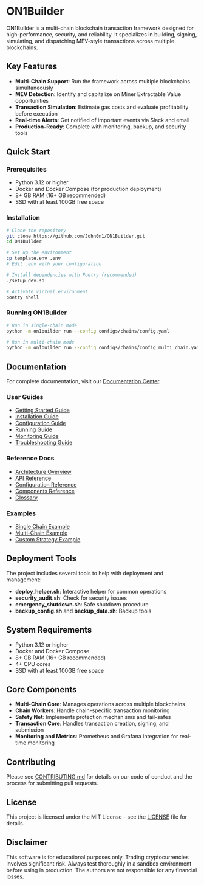 # ON1Builder

ON1Builder is a multi-chain blockchain transaction framework designed for high-performance, security, and reliability. It specializes in building, signing, simulating, and dispatching MEV-style transactions across multiple blockchains.

## Key Features

- **Multi-Chain Support**: Run the framework across multiple blockchains simultaneously
- **MEV Detection**: Identify and capitalize on Miner Extractable Value opportunities
- **Transaction Simulation**: Estimate gas costs and evaluate profitability before execution
- **Real-time Alerts**: Get notified of important events via Slack and email
- **Production-Ready**: Complete with monitoring, backup, and security tools

## Quick Start

### Prerequisites

- Python 3.12 or higher
- Docker and Docker Compose (for production deployment)
- 8+ GB RAM (16+ GB recommended)
- SSD with at least 100GB free space

### Installation

```bash
# Clone the repository
git clone https://github.com/John0n1/ON1Builder.git
cd ON1Builder

# Set up the environment
cp template.env .env
# Edit .env with your configuration

# Install dependencies with Poetry (recommended)
./setup_dev.sh

# Activate virtual environment
poetry shell
```

### Running ON1Builder

```bash
# Run in single-chain mode
python -m on1builder run --config configs/chains/config.yaml

# Run in multi-chain mode
python -m on1builder run --config configs/chains/config_multi_chain.yaml
```

## Documentation

For complete documentation, visit our [Documentation Center](docs/index.md).

### User Guides

- [Getting Started Guide](docs/guides/getting_started.md)
- [Installation Guide](docs/guides/installation.md)
- [Configuration Guide](docs/guides/configuration.md)
- [Running Guide](docs/guides/running.md)
- [Monitoring Guide](docs/guides/monitoring.md)
- [Troubleshooting Guide](docs/guides/troubleshooting.md)

### Reference Docs

- [Architecture Overview](docs/reference/architecture.md)
- [API Reference](docs/reference/api.md)
- [Configuration Reference](docs/reference/configuration_reference.md)
- [Components Reference](docs/reference/components.md)
- [Glossary](docs/reference/glossary.md)

### Examples

- [Single Chain Example](docs/examples/single_chain_example.md)
- [Multi-Chain Example](docs/examples/multi_chain_example.md)
- [Custom Strategy Example](docs/examples/custom_strategy_example.md)

## Deployment Tools

The project includes several tools to help with deployment and management:

- **deploy_helper.sh**: Interactive helper for common operations
- **security_audit.sh**: Check for security issues
- **emergency_shutdown.sh**: Safe shutdown procedure
- **backup_config.sh** and **backup_data.sh**: Backup tools

## System Requirements

- Python 3.12 or higher
- Docker and Docker Compose
- 8+ GB RAM (16+ GB recommended)
- 4+ CPU cores
- SSD with at least 100GB free space

## Core Components

- **Multi-Chain Core**: Manages operations across multiple blockchains
- **Chain Workers**: Handle chain-specific transaction monitoring
- **Safety Net**: Implements protection mechanisms and fail-safes
- **Transaction Core**: Handles transaction creation, signing, and submission
- **Monitoring and Metrics**: Prometheus and Grafana integration for real-time monitoring

## Contributing

Please see [CONTRIBUTING.md](CONTRIBUTING.md) for details on our code of conduct and the process for submitting pull requests.

## License

This project is licensed under the MIT License - see the [LICENSE](LICENSE) file for details.

## Disclaimer

This software is for educational purposes only. Trading cryptocurrencies involves significant risk. Always test thoroughly in a sandbox environment before using in production. The authors are not responsible for any financial losses.
